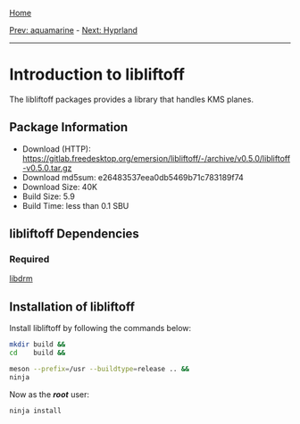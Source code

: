 [Home](../)

[Prev: aquamarine](./8-aquamarine.md) - [Next: Hyprland](./10-hyprland.md)

***

# Introduction to libliftoff
The libliftoff packages provides a library that handles KMS planes.

## Package Information
- Download (HTTP): https://gitlab.freedesktop.org/emersion/libliftoff/-/archive/v0.5.0/libliftoff-v0.5.0.tar.gz
- Download md5sum: e26483537eea0db5469b71c783189f74
- Download Size: 40K
- Build Size: 5.9
- Build Time: less than 0.1 SBU

## libliftoff Dependencies
### Required
  [libdrm](https://linuxfromscratch.org/blfs/view/svn/x/libdrm.html)

## Installation of libliftoff
Install libliftoff by following the commands below:
```Bash
mkdir build &&
cd    build &&

meson --prefix=/usr --buildtype=release .. &&
ninja
```

Now as the ***root*** user:
```Bash
ninja install
```
